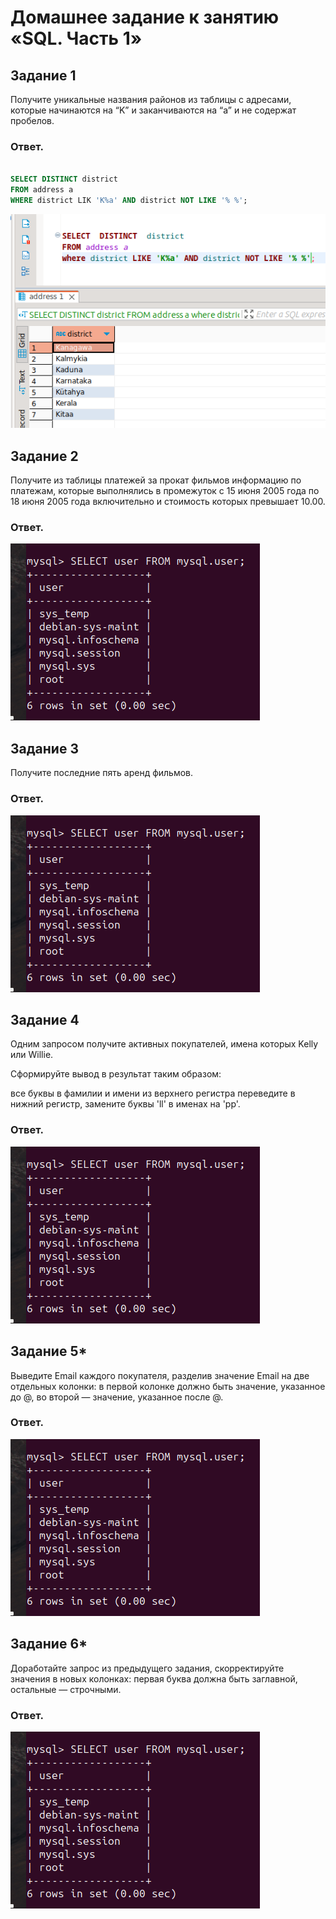 # Домашнее задание к занятию «SQL. Часть 1»

## Задание 1
Получите уникальные названия районов из таблицы с адресами, которые начинаются на “K” и заканчиваются на “a” и не содержат пробелов.

### Ответ.

```SQL

SELECT DISTINCT district
FROM address a
WHERE district LIK 'K%a' AND district NOT LIKE '% %';

```

![скрин](https://github.com/MalovAleksey/DZ/blob/main/MySQL/2024-01-16_11-00-09.png)

## Задание 2
Получите из таблицы платежей за прокат фильмов информацию по платежам, которые выполнялись в промежуток с 15 июня 2005 года по 18 июня 2005 года включительно и стоимость которых превышает 10.00.

### Ответ.

![скрин](https://github.com/MalovAleksey/DZ/blob/main/MySQL/2024-01-12_13-18-53.png)

## Задание 3
Получите последние пять аренд фильмов.

### Ответ.

![скрин](https://github.com/MalovAleksey/DZ/blob/main/MySQL/2024-01-12_13-18-53.png)

## Задание 4
Одним запросом получите активных покупателей, имена которых Kelly или Willie.

Сформируйте вывод в результат таким образом:

все буквы в фамилии и имени из верхнего регистра переведите в нижний регистр,
замените буквы 'll' в именах на 'pp'.


### Ответ.

![скрин](https://github.com/MalovAleksey/DZ/blob/main/MySQL/2024-01-12_13-18-53.png)

## Задание 5*
Выведите Email каждого покупателя, разделив значение Email на две отдельных колонки: в первой колонке должно быть значение, указанное до @, во второй — значение, указанное после @.

### Ответ.

![скрин](https://github.com/MalovAleksey/DZ/blob/main/MySQL/2024-01-12_13-18-53.png)

## Задание 6*
Доработайте запрос из предыдущего задания, скорректируйте значения в новых колонках: первая буква должна быть заглавной, остальные — строчными.

### Ответ.

![скрин](https://github.com/MalovAleksey/DZ/blob/main/MySQL/2024-01-12_13-18-53.png)
